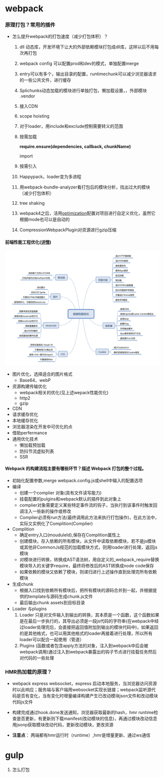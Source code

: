 # webpack
### 原理打包？常用的插件

- 怎么提升webpack的打包速度（减少打包体积）？

  1. dll 动态库，开发环境下让大的外部依赖模块打包成dll库，这样以后不用每次再打包

  2. webpack config 可以配置prod和dev的模式，单独配置merge

  3. entry可以有多个，输出目录的配置，runtimechunk可以减少浏览器请求的一些公共文件，进行缓存

  4. Splichunks动态加载的模块进行单独打包，懒加载设置，，外部模块 .vendor

  5. 接入CDN

  6. scope hoisting
  
  7. 对于loader，用include和exclude控制需要转义的范围
  
  8. 按需加载
  
     **require.ensure(dependencies, callback, chunkName)**
  
     import
  
  9. 按需引入
  
  10. Happypack，loader变为多进程
  
  11. 用webpack-bundle-analyzer看打包后的模块分析，找出过大的模块 （减少打包体积）
  
  12. tree shaking
  
  13. webpack4之后，活用[optimization](https://webpack.docschina.org/configuration/optimization/#optimizationchunkids)配置对项目进行自定义优化，虽然它根据mode也可以是自动的
  
  6. CompressionWebpackPlugin对资源进行gzip压缩

#### 前端性能工程优化([详情](https://liuliuliu.yuque.com/staff-ihrmb9/ot84gf/sgeu7q#WfnNu))

![img](./images/perfermance.png)

- 图片优化，选择适合的图片格式
  - Base64、webP
- 资源构建传输优化
  - webpack相关的优化(见上述wepack性能优化)
  - http2
  - gzip
- CDN
- 请求缓存优化
- 本地缓存优化
- 浏览器渲染在开发中可优化的点
- 借助perfermance
- 通用优化技术
  - 懒加载预加载
  - 防抖节流虚拟列表
  - SSR


#### Webpack 的构建流程主要有哪些环节？描述 Webpack 打包的整个过程。

- 初始化配置参数,merge webpack.config.js或shell中输入的配置选项
- 编译
  - 创建一个complier 对象(具有文件读写能力)
   - 挂载配置的pulgins和webpack默认的插件到此对象上
   - complier对象需要定义某些特定事件流的钩子，当执行到该事件时触发回调注入一些新的操作或修改
   - Complier必须有run方法(最终调用此方法来执行打包操作)，在此方法中，实际又实例化了Complition(Complier)
- Complition
  - 确定entry入口(mouduleId),保存在Complition属性上
   - 创建模块，存入依赖的所有模块，从文件中读取依赖模块，若不是js模块或其他非CommonJs规范的加载模块方式，则用loader进行处理，返回js模块
   - 对模块进行转换，转换成AST语法树，用自定义的_webpack_require替换模块导入的关键字require，最终将修改后的AST转换成node code保存
   - 如果依赖的模块又依赖了模块，则递归进行上述操作直到处理完所有依赖模块
- 生成chunk
  - 根据入口找到依赖所有模块后，把所有模块的源码合并到一起，并根据提供的template与源码生成chunk.js文件
  - 最后输出chunk assets到目标目录
- Loader 与plugins 
  1. Loader 只是对文件输入到输出的转换，其本质是一个函数，这个函数如果是在最后一步执行的，其导出必须是一段js代码的字符串(在webpack中经过loader处理完后，会直接把返回值附加到输出的模块代码中)，如果返回的是其他格式，也可以用其他格式的loader再接着进行处理，所以所有loader可以配合一起使用（管道）
  2. Plugins (函数或者包含apply方法的对象，注入到webpack中后会被webpack调用)通过注入到webpack暴露出的钩子节点进行挂载任务然后对代码的一些处理

### HMR热加载的原理？

- webpack express websocket，express 启动本地服务，当浏览器访问资源时以此响应；服务端与客户端用websocket实现长链接；webpack监听源代码是否有变化，当有变化时增量编译构建产生已改动模块json文件和改动模块代码js文件

- 构建完成通过hook.done发送通知，浏览器获取最新的hash，hmr runtime检查是否更新，有更新则下载manifest(改动模块的信息)，再通过模块改动信息用jsonp获取模块改动代码，更新改动模块，更改资源

- **注意点**： 两端都有hmr运行时（runtime）,hmr是增量更新、通过ws通信

  

# gulp
1. 怎么打包